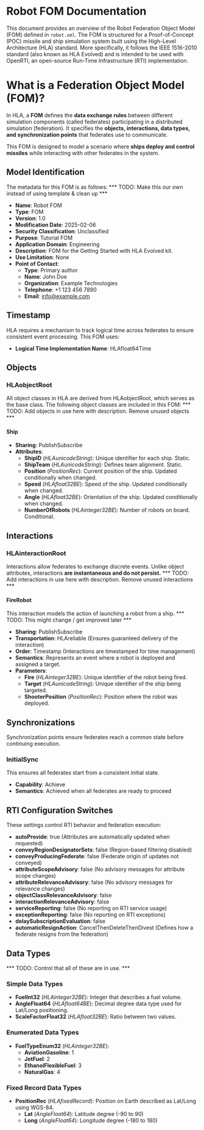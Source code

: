 # Robot FOM Documentation

This document provides an overview of the Robot Federation Object Model (FOM) defined in `robot.xml`. The FOM is structured for a Proof-of-Concept (POC) missile and ship simulation system built using the High-Level Architecture (HLA) standard. More specifically, it follows the IEEE 1516-2010 standard (also known as HLA Evolved) and is intended to be used with OpenRTI, an open-source Run-Time Infrastructure (RTI) implementation.

# What is a Federation Object Model (FOM)?

In HLA, a **FOM** defines the **data exchange rules** between different simulation components (called federates) participating in a distributed simulation (federation). It specifies the **objects, interactions, data types, and synchronization points** that federates use to communicate.

This FOM is designed to model a scenario where **ships deploy and control missiles** while interacting with other federates in the system.

## Model Identification
The metadata for this FOM is as follows:
*** TODO: Make this our own instead of using template & clean up ***

- **Name**: Robot FOM
- **Type**: FOM
- **Version**: 1.0
- **Modification Date**: 2025-02-06
- **Security Classification**: Unclassified
- **Purpose**: Tutorial FOM
- **Application Domain**: Engineering
- **Description**: FOM for the Getting Started with HLA Evolved kit.
- **Use Limitation**: None
- **Point of Contact**:
  - **Type**: Primary author
  - **Name**: John Doe
  - **Organization**: Example Technologies
  - **Telephone**: +1 123 456 7890
  - **Email**: info@example.com

## Timestamp
HLA requires a mechanism to track logical time across federates to ensure consistent event processing. This FOM uses:
- **Logical Time Implementation Name**: HLAfloat64Time

## Objects
### HLAobjectRoot
All object classes in HLA are derived from HLAobjectRoot, which serves as the base class. The following object classes are included in this FOM:
*** TODO: Add objects in use here with description. Remove unused objects ***

#### Ship

- **Sharing**: PublishSubscribe
- **Attributes**:
  - **ShipID** (*HLAunicodeString*): Unique identifier for each ship. Static.
  - **ShipTeam** (*HLAunicodeString*): Defines team alignment. Static.
  - **Position** (*PositionRec*): Current position of the ship. Updated conditionally when changed.
  - **Speed** (*HLAfloat32BE*): Speed of the ship. Updated conditionally when changed.
  - **Angle** (*HLAfloat32BE*): Orientation of the ship. Updated conditionally when changed.
  - **NumberOfRobots** (*HLAinteger32BE*): Number of robots on board. Conditional.

## Interactions
### HLAinteractionRoot
Interactions allow federates to exchange discrete events. Unlike object attributes, interactions **are instantaneous and do not persist.**
*** TODO: Add interactions in use here with description. Remove unused interactions ***

#### FireRobot
This interaction models the action of launching a robot from a ship.
*** TODO: This might change / get improved later ***

- **Sharing**: PublishSubscribe
- **Transportation**: HLAreliable (Ensures guaranteed delivery of the interaction)
- **Order**: Timestamp (Interactions are timestamped for time management)
- **Semantics**: Represents an event where a robot is deployed and assigned a target.
- **Parameters**:
  - **Fire** (*HLAinteger32BE*): Unique identifier of the robot being fired.
  - **Target** (*HLAunicodeString*): Unique identifier of the ship being targeted.
  - **ShooterPosition** (*PositionRec*): Position where the robot was deployed.

## Synchronizations
Synchronization points ensure federates reach a common state before continuing execution.
### InitialSync
This ensures all federates start from a consistent initial state.
- **Capability**: Achieve
- **Semantics**: Achieved when all federates are ready to proceed

## RTI Configuration Switches
These settings control RTI behavior and federation execution:

- **autoProvide**: true (Attributes are automatically updated when requested)
- **conveyRegionDesignatorSets**: false (Region-based filtering disabled)
- **conveyProducingFederate**: false (Federate origin of updates not conveyed)
- **attributeScopeAdvisory**: false (No advisory messages for attribute scope changes)
- **attributeRelevanceAdvisory**: false (No advisory messages for relevance changes)
- **objectClassRelevanceAdvisory**: false
- **interactionRelevanceAdvisory**: false
- **serviceReporting**: false (No reporting on RTI service usage)
- **exceptionReporting**: false (No reporting on RTI exceptions)
- **delaySubscriptionEvaluation**: false
- **automaticResignAction**: CancelThenDeleteThenDivest (Defines how a federate resigns from the federation)

## Data Types
*** TODO: Control that all of these are in use. ***
### Simple Data Types

- **FuelInt32** (*HLAinteger32BE*): Integer that describes a fuel volume.
- **AngleFloat64** (*HLAfloat64BE*): Decimal degree data type used for Lat/Long positioning.
- **ScaleFactorFloat32** (*HLAfloat32BE*): Ratio between two values.

### Enumerated Data Types

- **FuelTypeEnum32** (*HLAinteger32BE*):
  - **AviationGasoline**: 1
  - **JetFuel**: 2
  - **EthanolFlexibleFuel**: 3
  - **NaturalGas**: 4

### Fixed Record Data Types

- **PositionRec** (*HLAfixedRecord*): Position on Earth described as Lat/Long using WGS-84.
  - **Lat** (*AngleFloat64*): Latitude degree (-90 to 90)
  - **Long** (*AngleFloat64*): Longitude degree (-180 to 180)